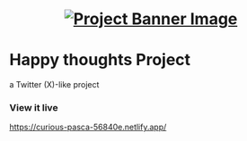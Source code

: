 <h1 align="center">
  <a href="">
    <img src="/src/assets/happy-thoughts.svg" alt="Project Banner Image">
  </a>
</h1>

# Happy thoughts Project

a Twitter (X)-like project

### View it live

https://curious-pasca-56840e.netlify.app/


